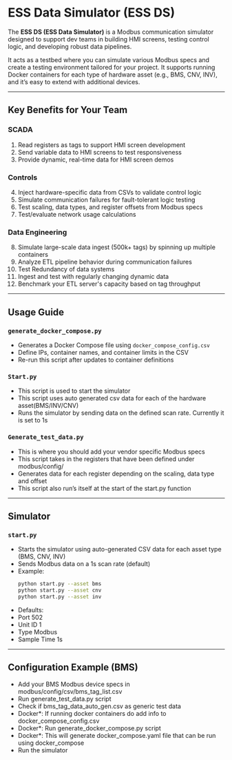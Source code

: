# ESS Data Simulator (ESS DS)

The **ESS DS (ESS Data Simulator)** is a Modbus communication simulator designed to support dev teams in building HMI screens, testing control logic, and developing robust data pipelines.

It acts as a testbed where you can simulate various Modbus specs and create a testing environment tailored for your project. It supports running Docker containers for each type of hardware asset (e.g., BMS, CNV, INV), and it’s easy to extend with additional devices.

---

## Key Benefits for Your Team

### SCADA
1. Read registers as tags to support HMI screen development
2. Send variable data to HMI screens to test responsiveness
3. Provide dynamic, real-time data for HMI screen demos

### Controls
4. Inject hardware-specific data from CSVs to validate control logic
5. Simulate communication failures for fault-tolerant logic testing
6. Test scaling, data types, and register offsets from Modbus specs
7. Test/evaluate network usage calculations

### Data Engineering
8. Simulate large-scale data ingest (500k+ tags) by spinning up multiple containers
9. Analyze ETL pipeline behavior during communication failures
10. Test Redundancy of data systems
11. Ingest and test with regularly changing dynamic data
12. Benchmark your ETL server's capacity based on tag throughput

---

## Usage Guide

### `generate_docker_compose.py`
- Generates a Docker Compose file using `docker_compose_config.csv`
- Define IPs, container names, and container limits in the CSV
- Re-run this script after updates to container definitions

### `Start.py`
- This script is used to start the simulator
- This script uses auto generated csv data for each of the hardware asset(BMS/INV/CNV) 
- Runs the simulator by sending data on the defined scan rate. Currently it is set to 1s

### `Generate_test_data.py`
- This is where you should add your vendor specific Modbus specs
- This script takes in the registers that have been defined under modbus/config/ 
- Generates data for each register depending on the scaling, data type and offset
- This script also run’s itself at the start of the start.py function

---

## Simulator

### `start.py`
- Starts the simulator using auto-generated CSV data for each asset type (BMS, CNV, INV)
- Sends Modbus data on a 1s scan rate (default)
- Example:
  ```bash
  python start.py --asset bms
  python start.py --asset cnv
  python start.py --asset inv

- Defaults:
- Port 502 
- Unit ID 1 
- Type Modbus
- Sample Time 1s

---

## Configuration Example (BMS)
- Add your BMS Modbus device specs in modbus/config/csv/bms_tag_list.csv 
- Run generate_test_data.py script 
- Check if bms_tag_data_auto_gen.csv as generic test data
- Docker*: If running docker containers do add info to docker_compose_config.csv
- Docker*: Run generate_docker_compose.py script
- Docker*: This will generate docker_compose.yaml file that can be run using docker_compose
- Run the simulator



